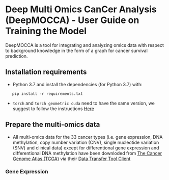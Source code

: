 # Deep Multi Omics CanCer Analysis (DeepMOCCA) - User Guide on Training the Model

DeepMOCCA is a tool for integrating and analyzing omics data with respect to background knowledge in the form of a graph for cancer survival prediction.

## Installation requirements

- Python 3.7 and install the dependencies (for Python 3.7) with:
 ```
	pip install -r requirements.txt
 ```
 - `torch` and `torch geometric cuda` need to have the same version, we suggest to follow the instructions [Here](https://pytorch-geometric.readthedocs.io/en/latest/notes/installation.html)
 
## Prepare the multi-omics data

* All multi-omics data for the 33 cancer types (i.e. gene expression, DNA methylation, copy number variation (CNV), single nucleotide variation (SNV) and clinical data) except for differentional gene expression and differentional DNA methylation have been downloded from [The Cancer Genome Atlas (TCGA)](http://cancergenome.nih.gov) via their [Data Transfer Tool Client](https://gdc.cancer.gov/access-data/gdc-data-transfer-tool)

### Gene Expression
